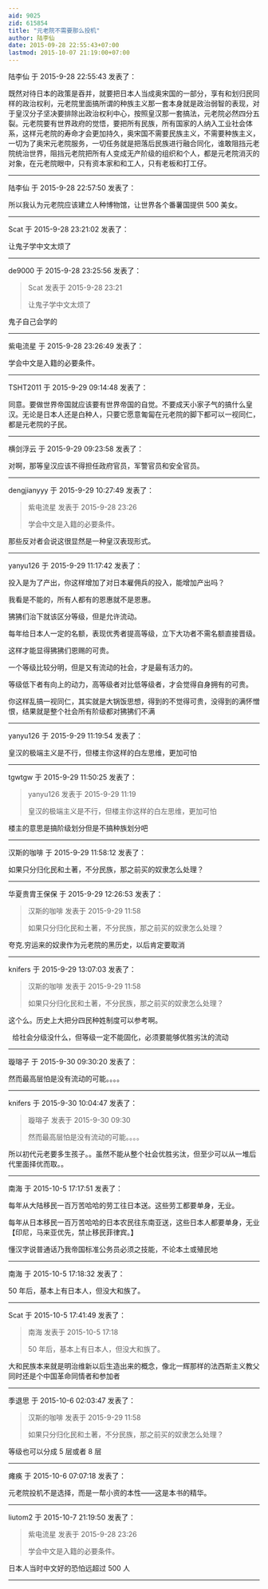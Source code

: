 ```yaml
---
aid: 9025
zid: 615854
title: "元老院不需要那么投机"
author: 陆李仙
date: 2015-09-28 22:55:43+07:00
lastmod: 2015-10-07 21:19:00+07:00
---
```


陆李仙 于 2015-9-28 22:55:43 发表了：

既然对待日本的政策是吞并，就要把日本人当成奥宋国的一部分，享有和划归民同样的政治权利，元老院里面搞所谓的种族主义那一套本身就是政治弱智的表现，对于皇汉分子坚决要排除出政治权利中心，按照皇汉那一套搞法，元老院必然四分五裂。元老院要有世界政府的觉悟，要把所有民族，所有国家的人纳入工业社会体系，这样元老院的寿命才会更加持久，奥宋国不需要民族主义，不需要种族主义，一切为了奥宋元老院服务，一切任务就是把落后民族进行融合同化，谁敢阻挡元老院统治世界，阻挡元老院把所有人变成无产阶级的组织和个人，都是元老院消灭的对象，在元老院眼中，只有资本家和和工人，只有老板和打工仔。

---

陆李仙 于 2015-9-28 22:57:50 发表了：

所以我认为元老院应该建立人种博物馆，让世界各个番薯国提供 500 美女。

---

Scat 于 2015-9-28 23:21:02 发表了：

让鬼子学中文太烦了

---

de9000 于 2015-9-28 23:25:56 发表了：

> Scat 发表于 2015-9-28 23:21
>
> 让鬼子学中文太烦了

鬼子自己会学的

---

紫电流星 于 2015-9-28 23:26:49 发表了：

学会中文是入籍的必要条件。

---

TSHT2011 于 2015-9-29 09:14:48 发表了：

同意。要做世界帝国就应该要有世界帝国的自觉。不要成天小家子气的搞什么皇汉。无论是日本人还是白种人，只要它愿意匍匐在元老院的脚下都可以一视同仁，都是元老院的子民。

---

横剑浮云 于 2015-9-29 09:23:58 发表了：

对啊，那等皇汉应该不得担任政府官员，军警官员和安全官员。

---

dengjianyyy 于 2015-9-29 10:27:49 发表了：

> 紫电流星 发表于 2015-9-28 23:26
>
> 学会中文是入籍的必要条件。

那些反对者会说这很显然是一种皇汉表现形式。

---

yanyu126 于 2015-9-29 11:17:42 发表了：

投入是为了产出，你这样增加了对日本雇佣兵的投入，能增加产出吗？

我看是不能的，所有人都有的恩惠就不是恩惠。

狒狒们治下就该区分等级，但是允许流动。

每年给日本人一定的名额，表现优秀者提高等级，立下大功者不需名额直接晋级。

这样才能显得狒狒们恩赐的可贵。

一个等级比较分明，但是又有流动的社会，才是最有活力的。

等级低下者有向上的动力，高等级者对比低等级者，才会觉得自身拥有的可贵。

你这样乱搞一视同仁，其实就是大锅饭思想，得到的不觉得可贵，没得到的满怀憎恨，结果就是整个社会所有阶级都对狒狒们不满

---

yanyu126 于 2015-9-29 11:19:54 发表了：

皇汉的极端主义是不行，但楼主你这样的白左思维，更加可怕

---

tgwtgw 于 2015-9-29 11:50:25 发表了：

> yanyu126 发表于 2015-9-29 11:19
>
> 皇汉的极端主义是不行，但楼主你这样的白左思维，更加可怕

楼主的意思是搞阶级划分但是不搞种族划分吧

---

汉斯的咖啡 于 2015-9-29 11:58:12 发表了：

如果只分归化民和土著，不分民族，那之前买的奴隶怎么处理？

---

华夏贵胄王保保 于 2015-9-29 12:26:53 发表了：

> 汉斯的咖啡 发表于 2015-9-29 11:58
>
> 如果只分归化民和土著，不分民族，那之前买的奴隶怎么处理？

夸克.穷运来的奴隶作为元老院的黑历史，以后肯定要取消

---

knifers 于 2015-9-29 13:07:03 发表了：

> 汉斯的咖啡 发表于 2015-9-29 11:58
>
> 如果只分归化民和土著，不分民族，那之前买的奴隶怎么处理？

这个么。历史上大把分四民种姓制度可以参考啊。

&nbsp;&nbsp;给社会分级没什么，但等级一定不能固化，必须要能够优胜劣汰的流动

---

璇瑢子 于 2015-9-30 09:30:20 发表了：

然而最高层怕是没有流动的可能。。。。

---

knifers 于 2015-9-30 10:04:47 发表了：

> 璇瑢子 发表于 2015-9-30 09:30
>
> 然而最高层怕是没有流动的可能。。。。

所以初代元老要多生孩子。。虽然不能从整个社会优胜劣汰，但至少可以从一堆后代里面择优而取。。

---

南海 于 2015-10-5 17:17:51 发表了：

每年从大陆移民一百万苦哈哈的劳工往日本送。这些劳工都要单身，无业。

每年从日本移民一百万苦哈哈的日本农民往东南亚送，这些日本人都要单身，无业【印尼，马来亚优先，禁止移民菲律宾。】

懂汉字说普通话乃我帝国标准公务员必须之技能，不论本土或殖民地

---

南海 于 2015-10-5 17:18:32 发表了：

50 年后，基本上有日本人，但没大和族了。

---

Scat 于 2015-10-5 17:41:49 发表了：

> 南海 发表于 2015-10-5 17:18
>
> 50 年后，基本上有日本人，但没大和族了。

大和民族本来就是明治维新以后生造出来的概念，像北一辉那样的法西斯主义教父同时还是个中国革命同情者和参加者

---

季退思 于 2015-10-6 02:03:47 发表了：

> 汉斯的咖啡 发表于 2015-9-29 11:58
>
> 如果只分归化民和土著，不分民族，那之前买的奴隶怎么处理？

等级也可以分成 5 层或者 8 层

---

瘫痪 于 2015-10-6 07:07:18 发表了：

元老院投机不是选择，而是一帮小资的本性——这是本书的精华。

---

liutom2 于 2015-10-7 21:19:50 发表了：

> 紫电流星 发表于 2015-9-28 23:26
>
> 学会中文是入籍的必要条件。

日本人当时中文好的恐怕远超过 500 人

---
